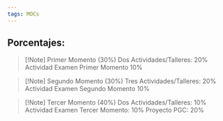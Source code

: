```yaml
---
tags: MOCs
---
```

## Porcentajes:

> [!Note] Primer Momento (30%)
> 	Dos Actividades/Talleres: 20%
> 	Actividad Examen Primer Momento 10%
> 	

> [!Note] Segundo Momento (30%)
> 	Tres Actividades/Talleres: 20%
> 	Actividad Examen Segundo Momento 10%


> [!Note] Tercer Momento (40%)
> 	Dos Actividades/Talleres: 10%
> 	Actividad Examen Tercer Momento: 10%
> 	 Proyecto PGC: 20%
>